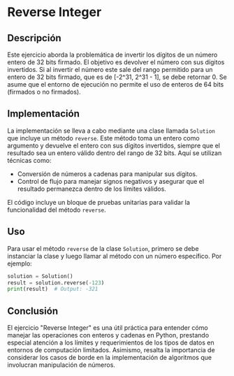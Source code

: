 # Reverse Integer

## Descripción

Este ejercicio aborda la problemática de invertir los dígitos de un número entero de 32 bits firmado. El objetivo es devolver el número con sus dígitos invertidos. Si al invertir el número este sale del rango permitido para un entero de 32 bits firmado, que es de [-2^31, 2^31 - 1], se debe retornar 0. Se asume que el entorno de ejecución no permite el uso de enteros de 64 bits (firmados o no firmados).

## Implementación

La implementación se lleva a cabo mediante una clase llamada `Solution` que incluye un método `reverse`. Este método toma un entero como argumento y devuelve el entero con sus dígitos invertidos, siempre que el resultado sea un entero válido dentro del rango de 32 bits. Aquí se utilizan técnicas como:

- Conversión de números a cadenas para manipular sus dígitos.
- Control de flujo para manejar signos negativos y asegurar que el resultado permanezca dentro de los límites válidos.

El código incluye un bloque de pruebas unitarias para validar la funcionalidad del método `reverse`.

## Uso

Para usar el método `reverse` de la clase `Solution`, primero se debe instanciar la clase y luego llamar al método con un número específico. Por ejemplo:

```python
solution = Solution()
result = solution.reverse(-123)
print(result)  # Output: -321
```

## Conclusión

El ejercicio "Reverse Integer" es una útil práctica para entender cómo manejar las operaciones con enteros y cadenas en Python, prestando especial atención a los límites y requerimientos de los tipos de datos en entornos de computación limitados. Asimismo, resalta la importancia de considerar los casos de borde en la implementación de algoritmos que involucran manipulación de números.
